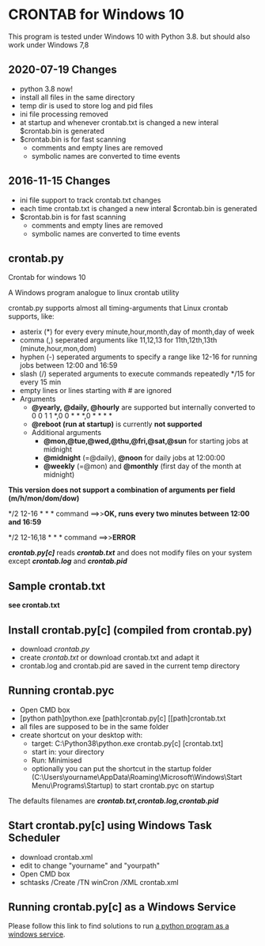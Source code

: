 # CRONTAB for Windows 10

This program is tested under Windows 10 with Python 3.8. but should also work under Windows 7,8

## 2020-07-19 Changes
* python 3.8 now!
* install all files in the same directory
* temp dir is used to store log and pid files
* ini file processing removed
* at startup and whenever crontab.txt is changed a new interal $crontab.bin is generated
* $crontab.bin is for fast scanning
  * comments and empty lines are removed
  * symbolic names are converted to time events

## 2016-11-15 Changes
* ini file support to track crontab.txt changes
* each time crontab.txt is changed a new interal $crontab.bin is generated
* $crontab.bin is for fast scanning
  * comments and empty lines are removed
  * symbolic names are converted to time events

## crontab.py
Crontab for windows 10

A Windows program analogue to linux crontab utility

crontab.py supports almost all timing-arguments that Linux crontab supports, like:
* asterix (\*) for every every minute,hour,month,day of month,day of week
* comma (,) seperated arguments like 11,12,13 for 11th,12th,13th (minute,hour,mon,dom)
* hyphen (-) seperated arguments to specify a range like 12-16 for running jobs between 12:00 and 16:59
* slash (/) seperated arguments to execute commands repeatedly \*/15 for every 15 min
* empty lines or lines starting with # are ignored
* Arguments
  * **@yearly, @daily, @hourly** are supported but internally converted to 0 0 1 1 *,0 0 * * *,0 * * * *
  * **@reboot (run at startup)** is currently **not supported**
  * Additional arguments
    * **@mon,@tue,@wed,@thu,@fri,@sat,@sun** for starting jobs at midnight
    * **@midnight** (=@daily), **@noon** for daily jobs at 12:00:00
    * **@weekly** (=@mon) and **@monthly** (first day of the month at midnight)
  
**This version does not support a combination of arguments per field (m/h/mon/dom/dow)**

\*/2 12-16 * * * command ==>>**OK, runs every two minutes between 12:00 and 16:59**

\*/2 12-16,18 * * * command ==>>**ERROR**
  
***crontab.py[c]*** reads ***crontab.txt*** and does not modify files on your system except ***crontab.log*** and ***crontab.pid***

## Sample crontab.txt

**see crontab.txt**

## Install crontab.py[c] (compiled from crontab.py)

* download *crontab.py*
* create *crontab.txt* or download crontab.txt and adapt it
* crontab.log and crontab.pid are saved in the current temp directory

## Running crontab.pyc

* Open CMD box
* [python path]python.exe [path]crontab.py[c] [[path]crontab.txt
* all files are supposed to be in the same folder
* create shortcut on your desktop with: 
  * target: C:\Python38\python.exe crontab.py[c] [crontab.txt]
  * start in: your directory
  * Run: Minimised
  * optionally you can put the shortcut in the startup folder (C:\Users\yourname\AppData\Roaming\Microsoft\Windows\Start Menu\Programs\Startup) to start crontab.pyc on startup

The defaults filenames are ***crontab.txt,crontab.log,crontab.pid***

## Start crontab.py[c] using Windows Task Scheduler

* download crontab.xml
* edit to change "yourname" and "yourpath"
* Open CMD box
* schtasks /Create /TN winCron /XML crontab.xml

## Running crontab.py[c] as a Windows Service

Please follow this link to find solutions to run [a python program as a windows service](https://www.google.com/search?hl=&q=run+python+as+a+windows+service&gws_rd=cr&ei=zHglWOX6C4KQaL2dkOgB).


